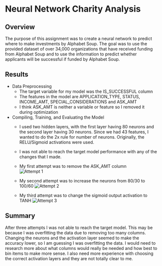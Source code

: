# Neural Network Charity Analysis

## Overview
The purpose of this assignment was to create a neural network to predict where to make investments by Alphabet Soup. The goal was to use the provided dataset of over 34,000 organizations that have received funding from Alphabet Soup and to use the information to predict whether applicants will be successful if funded by Alphabet Soup.
## Results
 - Data Preprocessing
	- The target variable for my model was the IS_SUCCESSFUL column
	- The features in the model are APPLICATION_TYPE, STATUS, INCOME_AMT, SPECIAL_CONSIDERATIONS and ASK_AMT
	- I think ASK_AMT is neither a variable or feature so I removed it during optimization
 - Compiling, Training, and Evaluating the Model
	- I used two hidden layers, with the first layer having 80 neurons and the second layer having 30 neurons. Since we had 43 features, I wanted to do the 2x rule for number of neurons. Originally, the RELU/Sigmoid activations were used. 
	- I was not able to reach the target model performance with any of the changes that I made. 
	
	- My first attempt was to remove the ASK_AMT column                                            
	![Attempt 1](https://user-images.githubusercontent.com/80215894/126012177-8f8556e7-fe4c-4de5-8f8c-fb8b462e8821.png)

	- My second attempt was to increase the neurons from 80/30 to 100/60
	![Attempt 2](https://user-images.githubusercontent.com/80215894/126012190-d540b825-4fbb-46b5-af01-432a915ef91b.png)

	- My third attempt was to change the sigmoid output activation to TANH
	![Attempt 3](https://user-images.githubusercontent.com/80215894/126012204-dd63ecd4-156f-455f-8543-3947601e98c7.png)
	
	
## Summary
After three attempts I was not able to reach the target model. This may be because I was overfitting the data due to removing too many columns. Changing the neurons and the activation layer seemed to make the accuracy lower, so I am guessing I was overfitting the data. I would need to research more about what columns would really be needed and how best to bin items to make more sense. I also need more experience with choosing the correct activation layers and they are not totally clear to me.
